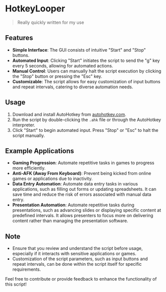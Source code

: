 # HotkeyLooper
>Really quickly written for my use
## Features

- **Simple Interface**: The GUI consists of intuitive "Start" and "Stop" buttons.
- **Automated Input**: Clicking "Start" initiates the script to send the "g" key every 5 seconds, allowing for automated actions.
- **Manual Control**: Users can manually halt the script execution by clicking the "Stop" button or pressing the "Esc" key.
- **Customizable**: The script allows for easy customization of input buttons and repeat intervals, catering to diverse automation needs.

## Usage

1. Download and install AutoHotkey from [autohotkey.com](https://www.autohotkey.com/).
2. Run the script by double-clicking the `.ahk` file or through the AutoHotkey interpreter.
3. Click "Start" to begin automated input. Press "Stop" or "Esc" to halt the script manually.

## Example Applications

- **Gaming Progression**: Automate repetitive tasks in games to progress more efficiently.
- **Anti-AFK (Away From Keyboard)**: Prevent being kicked from online games or applications due to inactivity.
- **Data Entry Automation**: Automate data entry tasks in various applications, such as filling out forms or updating spreadsheets. It can save time and reduce the risk of errors associated with manual data entry.
- **Presentation Automation**: Automate repetitive tasks during presentations, such as advancing slides or displaying specific content at predefined intervals. It allows presenters to focus more on delivering content rather than managing the presentation software.

## Note

- Ensure that you review and understand the script before usage, especially if it interacts with sensitive applications or games.
- Customization of the script parameters, such as input buttons and repeat intervals, can be done within the script itself for specific requirements.

Feel free to contribute or provide feedback to enhance the functionality of this script!
